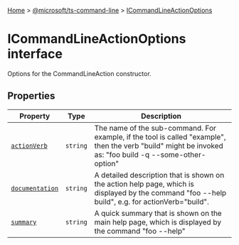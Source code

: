[Home](./index) &gt; [@microsoft/ts-command-line](./ts-command-line.md) &gt; [ICommandLineActionOptions](./ts-command-line.icommandlineactionoptions.md)

# ICommandLineActionOptions interface

Options for the CommandLineAction constructor.

## Properties

|  Property | Type | Description |
|  --- | --- | --- |
|  [`actionVerb`](./ts-command-line.icommandlineactionoptions.actionverb.md) | `string` | The name of the sub-command. For example, if the tool is called "example", then the verb "build" might be invoked as: "foo build -q --some-other-option" |
|  [`documentation`](./ts-command-line.icommandlineactionoptions.documentation.md) | `string` | A detailed description that is shown on the action help page, which is displayed by the command "foo --help build", e.g. for actionVerb="build". |
|  [`summary`](./ts-command-line.icommandlineactionoptions.summary.md) | `string` | A quick summary that is shown on the main help page, which is displayed by the command "foo --help" |


